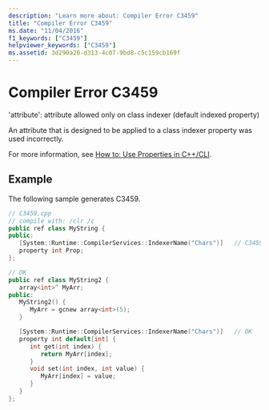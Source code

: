 ```yaml
---
description: "Learn more about: Compiler Error C3459"
title: "Compiler Error C3459"
ms.date: "11/04/2016"
f1_keywords: ["C3459"]
helpviewer_keywords: ["C3459"]
ms.assetid: 3d290a20-d313-4c07-9bd8-c5c159cb169f
---
```

# Compiler Error C3459

'attribute': attribute allowed only on class indexer (default indexed property)

An attribute that is designed to be applied to a class indexer property was used incorrectly.

For more information, see [How to: Use Properties in C++/CLI](../../dotnet/how-to-use-properties-in-cpp-cli.md).

## Example

The following sample generates C3459.

```cpp
// C3459.cpp
// compile with: /clr /c
public ref class MyString {
public:
   [System::Runtime::CompilerServices::IndexerName("Chars")]   // C3459
   property int Prop;
};

// OK
public ref class MyString2 {
   array<int>^ MyArr;
public:
   MyString2() {
      MyArr = gcnew array<int>(5);
   }

   [System::Runtime::CompilerServices::IndexerName("Chars")]   // OK
   property int default[int] {
      int get(int index) {
         return MyArr[index];
      }
      void set(int index, int value) {
         MyArr[index] = value;
      }
   }
};
```
